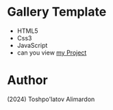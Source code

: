 # Gallery Template
- HTML5
- Css3
- JavaScript
- can you view [my Project](https://toshpulatovalimardon.github.io/Gallery-Template/)
# Author 
(2024) Toshpo'latov Alimardon
